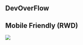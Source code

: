
## DevOverFlow


## Mobile Friendly (RWD)
![](https://github.com/ycl818/Nextjs_stack_overflow/assets/74204587/a83ae515-8e32-463c-9002-90e62cf686b1)


